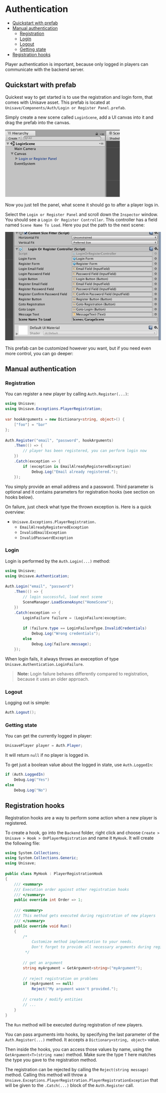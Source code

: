 # Authentication

- [Quickstart with prefab](#quickstart-with-prefab)
- [Manual authentication](#manual-authentication)
    - [Registration](#registration)
    - [Login](#login)
    - [Logout](#logout)
    - [Getting state](#getting-state)
- [Registration hooks](#registration-hooks)


Player authentication is important, because only logged in players can communicate with the backend server.


<a name="quickstart-with-prefab"></a>
## Quickstart with prefab

Quickest way to get started is to use the registration and login form, that comes with Unisave asset. This prefab is located at `Unisave/Components/Auth/Login or Register Panel.prefab`.

Simply create a new scene called `LoginScene`, add a UI canvas into it and drag the prefab into the canvas.

<img src="img/unisave-cloud_hierarchy.png">

Now you just tell the panel, what scene it should go to after a player logs in.

Select the `Login or Register Panel` and scroll down the `Inspector` window. You should see a `Login Or Register Controller`. This controller has a field named `Scene Name To Load`. Here you put the path to the next scene:

<img src="img/unisave-cloud_next-scene.png">

This prefab can be customized however you want, but if you need even more control, you can go deeper:


<a name="manual-authentication"></a>
## Manual authentication


<a name="registration"></a>
### Registration

You can register a new player by calling `Auth.Register(...)`:

```cs
using Unisave;
using Unisave.Exceptions.PlayerRegistration;

var hookArguments = new Dictionary<string, object>() {
    ["foo"] = "bar"
};

Auth.Register("email", "password", hookArguments)
    .Then(() => {
        // player has been registered, you can perform login now
    })
    .Catch(exception => {
        if (exception is EmailAlreadyRegisteredException)
            Debug.Log("Email already registered.");
    });
```

You simply provide an email address and a password. Third parameter is optional and it contains parameters for registration hooks (see section on hooks below).

On failure, just check what type the thrown exception is. Here is a quick overview:

- `Unisave.Exceptions.PlayerRegistration.`
    - `EmailAlreadyRegisteredException`
    - `InvalidEmailException`
    - `InvalidPasswordException`


<a name="login"></a>
### Login

Login is performed by the `Auth.Login(...)` method:

```cs
using Unisave;
using Unisave.Authentication;

Auth.Login("email", "password")
    .Then(() => {
        // login successful, load next scene
        SceneManager.LoadSceneAsync("HomeScene");
    })
    .Catch(exception => {
        LoginFailure failure = (LoginFailure)exception;
        
        if (failure.type == LoginFailureType.InvalidCredentials)
            Debug.Log("Wrong credentials");
        else
            Debug.Log(failure.message);
    });
```

When login fails, it always throws an exeception of type `Unisave.Authentication.LoginFailure`.

> **Note:** Login failure behaves differently compared to registration, because it uses an older approach.


<a name="logout"></a>
### Logout

Logging out is simple:

```cs
Auth.Logout();
```


<a name="getting-state"></a>
### Getting state

You can get the currently logged in player:

```cs
UnisavePlayer player = Auth.Player;
```

It will return `null` if no player is logged in.

To get just a boolean value about the logged in state, use `Auth.LoggedIn`:

```cs
if (Auth.LoggedIn)
    Debug.Log("Yes")
else
    Debug.Log("No")
```


<a name="registration-hooks"></a>
## Registration hooks

Registration hooks are a way to perform some action when a new player is registered.

To create a hook, go into the `Backend` folder, right click and choose `Create > Unisave > Hook > OnPlayerRegistration` and name it `MyHook`. It will create the following file:

```cs
using System.Collections;
using System.Collections.Generic;
using Unisave;

public class MyHook : PlayerRegistrationHook
{
    /// <summary>
    /// Execution order against other registration hooks
    /// </summary>
    public override int Order => 1;

    /// <summary>
    /// This method gets executed during registration of new players
    /// </summary>
    public override void Run()
    {
        /*
            Customize method implementation to your needs.
            Don't forget to provide all necessary arguments during registration.
         */

        // get an argument
        string myArgument = GetArgument<string>("myArgument");

        // reject registration on problems
        if (myArgument == null)
            Reject("My argument wasn't provided.");

        // create / modify entities
        // ...
    }
}
```

The `Run` method will be executed during registration of new players.

You can pass arguments into hooks, by specifying the last parameter of the `Auth.Register(...)` method. It accepts a `Dictionary<string, object>` value.

Then inside the hooks, you can access those values by name, using the `GetArgument<T>(string name)` method. Make sure the type `T` here matches the type you gave to the registration method.

The registration can be rejected by calling the `Reject(string message)` method. Calling this method will throw a `Unsiave.Exceptions.PlayerRegistration.PlayerRegistrationException` that will be given to the `.Catch(...)` block of the `Auth.Register` call.
